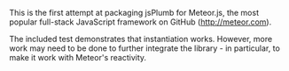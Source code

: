 This is the first attempt at packaging jsPlumb for Meteor.js, the most popular
full-stack JavaScript framework on GitHub (http://meteor.com).

The included test demonstrates that instantiation works. However, more work
may need to be done to further integrate the library - in particular, to make
it work with Meteor's reactivity.
